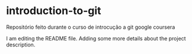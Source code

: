 # introduction-to-git
Repositório feito durante o curso de introcução a git google coursera

I am editing the README file. Adding some more details about the project description.
